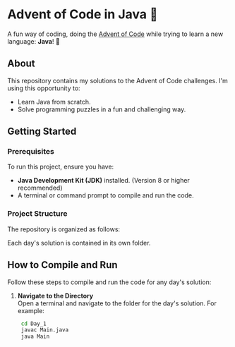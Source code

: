 # Advent of Code in Java 🎄

A fun way of coding, doing the [Advent of Code](https://adventofcode.com/) while trying to learn a new language: **Java**! 🚀

## About

This repository contains my solutions to the Advent of Code challenges. I'm using this opportunity to:
- Learn Java from scratch.
- Solve programming puzzles in a fun and challenging way.

## Getting Started

### Prerequisites

To run this project, ensure you have:
- **Java Development Kit (JDK)** installed. (Version 8 or higher recommended)
- A terminal or command prompt to compile and run the code.

### Project Structure

The repository is organized as follows:

Each day's solution is contained in its own folder.

## How to Compile and Run

Follow these steps to compile and run the code for any day's solution:

1. **Navigate to the Directory**  
   Open a terminal and navigate to the folder for the day's solution. For example:
   ```bash
    cd Day_1
    javac Main.java
    java Main
